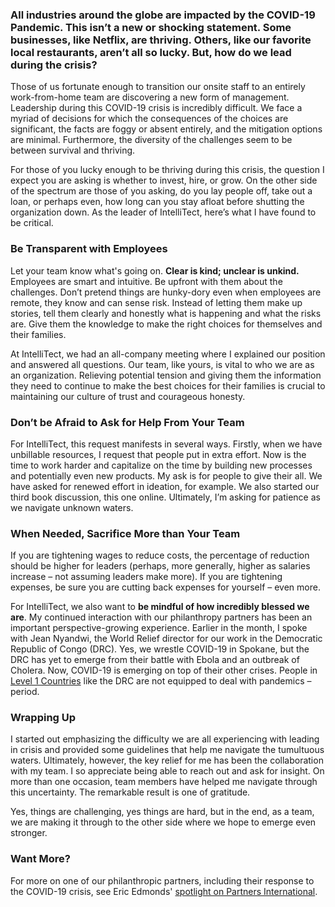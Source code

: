 
### All industries around the globe are impacted by the COVID-19 Pandemic. This isn’t a new or shocking statement. Some businesses, like Netflix, are thriving. Others, like our favorite local restaurants, aren’t all so lucky. But, how do we lead during the crisis?

Those of us fortunate enough to transition our onsite staff to an entirely work-from-home team are discovering a new form of management. Leadership during this COVID-19 crisis is incredibly difficult. We face a myriad of decisions for which the consequences of the choices are significant, the facts are foggy or absent entirely, and the mitigation options are minimal. Furthermore, the diversity of the challenges seem to be between survival and thriving.

For those of you lucky enough to be thriving during this crisis, the question I expect you are asking is whether to invest, hire, or grow. On the other side of the spectrum are those of you asking, do you lay people off, take out a loan, or perhaps even, how long can you stay afloat before shutting the organization down. As the leader of IntelliTect, here’s what I have found to be critical.

### Be Transparent with Employees

Let your team know what's going on. **Clear is kind; unclear is unkind.** Employees are smart and intuitive. Be upfront with them about the challenges. Don’t pretend things are hunky-dory even when employees are remote, they know and can sense risk. Instead of letting them make up stories, tell them clearly and honestly what is happening and what the risks are. Give them the knowledge to make the right choices for themselves and their families.

At IntelliTect, we had an all-company meeting where I explained our position and answered all questions. Our team, like yours, is vital to who we are as an organization. Relieving potential tension and giving them the information they need to continue to make the best choices for their families is crucial to maintaining our culture of trust and courageous honesty.

### **Don’t be Afraid to Ask for Help From Your Team**

For IntelliTect, this request manifests in several ways. Firstly, when we have unbillable resources, I request that people put in extra effort. Now is the time to work harder and capitalize on the time by building new processes and potentially even new products. My ask is for people to give their all. We have asked for renewed effort in ideation, for example. We also started our third book discussion, this one online. Ultimately, I’m asking for patience as we navigate unknown waters.

### When Needed, Sacrifice More than Your Team

If you are tightening wages to reduce costs, the percentage of reduction should be higher for leaders (perhaps, more generally, higher as salaries increase – not assuming leaders make more). If you are tightening expenses, be sure you are cutting back expenses for yourself – even more.

For IntelliTect, we also want to **be mindful of how incredibly blessed we are**. My continued interaction with our philanthropy partners has been an important perspective-growing experience. Earlier in the month, I spoke with Jean Nyandwi, the World Relief director for our work in the Democratic Republic of Congo (DRC). Yes, we wrestle COVID-19 in Spokane, but the DRC has yet to emerge from their battle with Ebola and an outbreak of Cholera. Now, COVID-19 is emerging on top of their other crises. People in [Level 1 Countries](https://www.gapminder.org/fw/income-levels/income-level-1/) like the DRC are not equipped to deal with pandemics – period.

### Wrapping Up

I started out emphasizing the difficulty we are all experiencing with leading in crisis and provided some guidelines that help me navigate the tumultuous waters. Ultimately, however, the key relief for me has been the collaboration with my team. I so appreciate being able to reach out and ask for insight. On more than one occasion, team members have helped me navigate through this uncertainty. The remarkable result is one of gratitude.

Yes, things are challenging, yes things are hard, but in the end, as a team, we are making it through to the other side where we hope to emerge even stronger.

### Want More?

For more on one of our philanthropic partners, including their response to the COVID-19 crisis, see Eric Edmonds' [spotlight on Partners International](/philanthropy-spotlight-partners/).
